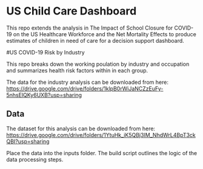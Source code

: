 # US Child Care Dashboard

This repo extends the analysis in The Impact of School Closure for COVID-19 on the US Healthcare Workforce and the Net Mortality Effects to produce estimates of children in need of care for a decision support dashboard.

#US COVID-19 Risk by Industry

This repo breaks down the working poulation by industry and occupation and summarizes health risk factors within in each group.

The data for the industry analysis can be downloaded from here:
https://drive.google.com/drive/folders/1klpB0rWiJaNCZzEuFy-5nhsElQKy6UXB?usp=sharing

## Data

The dataset for this analysis can be downloaded from here: https://drive.google.com/drive/folders/1YtuHk_iK5QBj3IM_NhdWrL4BpT3ckQBI?usp=sharing

Place the data into the inputs folder.  The build script outlines the logic of the data processing steps.


